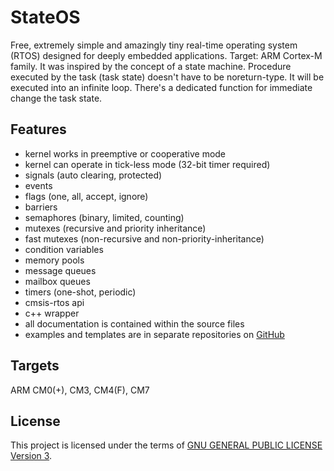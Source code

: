 StateOS
=======

Free, extremely simple and amazingly tiny real-time operating system (RTOS) designed for deeply embedded applications.
Target: ARM Cortex-M family.
It was inspired by the concept of a state machine.
Procedure executed by the task (task state) doesn't have to be noreturn-type.
It will be executed into an infinite loop.
There's a dedicated function for immediate change the task state.

Features
--------

- kernel works in preemptive or cooperative mode
- kernel can operate in tick-less mode (32-bit timer required)
- signals (auto clearing, protected)
- events
- flags (one, all, accept, ignore)
- barriers
- semaphores (binary, limited, counting)
- mutexes (recursive and priority inheritance)
- fast mutexes (non-recursive and non-priority-inheritance)
- condition variables
- memory pools
- message queues
- mailbox queues
- timers (one-shot, periodic)
- cmsis-rtos api
- c++ wrapper
- all documentation is contained within the source files
- examples and templates are in separate repositories on [GitHub](https://github.com/stateos)

Targets
-------

ARM CM0(+), CM3, CM4(F), CM7

License
-------

This project is licensed under the terms of [GNU GENERAL PUBLIC LICENSE Version 3](http://www.gnu.org/philosophy/why-not-lgpl.html).
